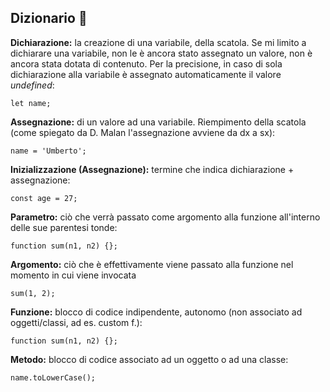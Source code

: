 ## Dizionario 📖

**Dichiarazione:** la creazione di una variabile, della scatola. Se mi limito a dichiarare una variabile, non le è ancora stato assegnato un valore, non è ancora stata dotata di contenuto. Per la precisione, in caso di sola dichiarazione alla variabile è assegnato automaticamente il valore *undefined*:

`let name;`


**Assegnazione:** di un valore ad una variabile. Riempimento della scatola (come spiegato da D. Malan l'assegnazione avviene da dx a sx):

`name = 'Umberto';`


**Inizializzazione (Assegnazione):** termine che indica dichiarazione + assegnazione:

`const age = 27;`


**Parametro:** ciò che verrà passato come argomento alla funzione all'interno delle sue parentesi tonde:

`function sum(n1, n2) {};`


**Argomento:** ciò che è effettivamente viene passato alla funzione nel momento in cui viene invocata

`sum(1, 2);`


**Funzione:** blocco di codice indipendente, autonomo (non associato ad oggetti/classi, ad es. custom f.):

`function sum(n1, n2) {};`


**Metodo:** blocco di codice associato ad un oggetto o ad una classe:

`name.toLowerCase();`
